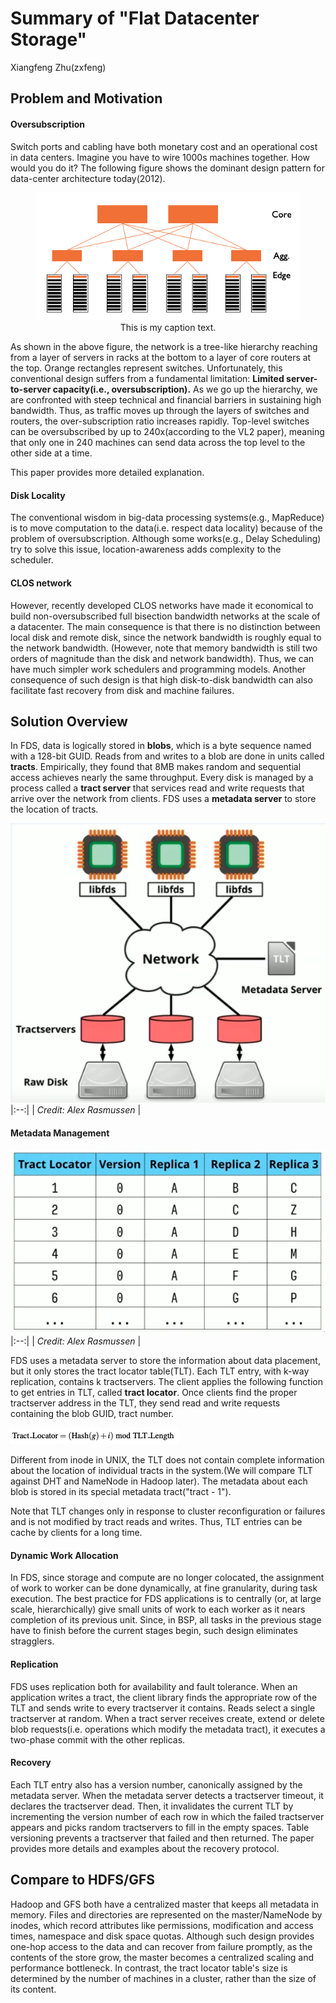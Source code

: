 # Summary of "Flat Datacenter Storage"
Xiangfeng Zhu(zxfeng)

## Problem and Motivation

#### Oversubscription
Switch ports and cabling have both monetary cost and an operational cost in data centers. Imagine you have to wire 1000s machines together. How would you do it? The following figure shows the dominant design pattern for data-center architecture today(2012). 

<figure align="center">
  <img src="./clos.png" alt="image"/>
  <figcaption>This is my caption text.</figcaption>
</figure>

As shown in the above figure, the network is a tree-like hierarchy reaching from a layer of servers in racks at the bottom to a layer of core routers at the top. Orange rectangles represent switches. Unfortunately, this conventional design suffers from a fundamental limitation: **Limited server-to-server capacity(i.e., oversubscription).**
As we go up the hierarchy, we are confronted with steep technical and financial barriers in sustaining high bandwidth. Thus, as traffic moves up through the layers of switches and routers, the over-subscription ratio increases rapidly. Top-level switches can be oversubscribed by up to 240x(according to the VL2 paper), meaning that only one in 240 machines can send data across the top level to the other side at a time. 

This paper provides more detailed explanation. 

#### Disk Locality
The conventional wisdom in big-data processing systems(e.g., MapReduce) is to move computation to the data(i.e. respect data locality) because of the problem of oversubscription. Although some works(e.g., Delay Scheduling) try to solve this issue, location-awareness adds complexity to the scheduler. 


#### CLOS network 
However, recently developed CLOS networks have made it economical to build non-oversubscribed full bisection bandwidth networks at the scale of a datacenter. 
The main consequence is that there is no distinction between local disk and remote disk, since the network bandwidth is roughly equal to the network bandwidth. (However, note that memory bandwidth is still two orders of magnitude than the disk and network bandwidth). Thus, we can have much simpler work schedulers and programming models. 
Another consequence of such design is that high disk-to-disk bandwidth can also facilitate fast recovery from disk and machine failures. 

## Solution Overview

In FDS, data is logically stored in **blobs**, which is a byte sequence named with a 128-bit GUID. Reads from and writes to a blob are done in units called **tracts**. Empirically, they found that 8MB makes random and sequential access achieves nearly the same throughput. Every disk is managed by a process called a **tract server** that services read and write requests that arrive over the network from clients. FDS uses a **metadata server** to store the location of tracts.

![](./architecture.png) 
|:--:| 
| *Credit: Alex Rasmussen* |

#### Metadata Management

![](./table.png) 
|:--:| 
| *Credit: Alex Rasmussen* |

FDS uses a metadata server to store the information about data placement, but it only stores the tract locator table(TLT). Each TLT entry, with k-way replication, contains k tractservers. The client applies the following function to get entries in TLT, called **tract locator**. Once clients find the proper tractserver address in the TLT, they send read and write requests containing the blob GUID, tract number. 

![](./hash.png) 

Different from inode in UNIX, the TLT does not contain complete information about the location of individual tracts in the system.(We will compare TLT against DHT and NameNode in Hadoop later). The metadata about each blob is stored in its special metadata tract("tract - 1"). 

Note that TLT changes only in response to cluster reconfiguration or failures and is not modified by tract reads and writes. Thus, TLT entries can be cache by clients for a long time. 

#### Dynamic Work Allocation

In FDS, since storage and compute are no longer colocated, the assignment of work to worker can be done dynamically, at fine granularity, during task execution. The best practice for FDS applications is to centrally (or, at large scale, hierarchically) give small units of work to each worker as it nears completion of its previous unit. Since,  in BSP, all tasks in the previous stage have to finish before the current stages begin, such design eliminates stragglers. 

#### Replication

FDS uses replication both for availability and fault tolerance. When an application writes a tract, the client library finds the appropriate row of the TLT and sends write to every tractserver it contains. Reads select a single tractserver at random. When a tract server receives create, extend or delete blob requests(i.e. operations which modify the metadata tract), it executes a two-phase commit with the other replicas. 

#### Recovery

Each TLT entry also has a version number, canonically assigned by the metadata server. When the metadata server detects a tractserver timeout, it declares the tractserver dead. Then, it invalidates the current TLT by incrementing the version number of each row in which the failed tractserver appears and picks random tractservers to fill in the empty spaces. Table versioning prevents a tractserver that failed and then returned. The paper provides more details and examples about the recovery protocol. 


## Compare to HDFS/GFS

Hadoop and GFS both have a centralized master that keeps all metadata in memory. Files and directories are represented on the master/NameNode by inodes, which record attributes like permissions, modification and access times, namespace and disk space quotas. Although such design provides one-hop access to the data and can recover from failure promptly, as the contents of the store grow, the master becomes a centralized scaling and performance bottleneck. 
In contrast, the tract locator table's size is determined by the number of machines in a cluster, rather than the size of its content.
